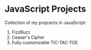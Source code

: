 # JavaScript Projects
Collection of my projcects in JavaScript:
1. FizzBuzz
2. Ceasar's Cipher
3. Fully customizable TIC-TAC-TOE
